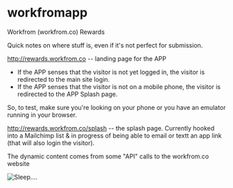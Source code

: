 workfromapp
===========

Workfrom (workfrom.co) Rewards

Quick notes on where stuff is, even if it's not perfect for submission.

http://rewards.workfrom.co -- landing page for the APP
* If the APP senses that the visitor is not yet logged in, the visitor is redirected to the main site login.
* If the APP senses that the visitor is not on a mobile phone, the visitor is redirected to the APP Splash page.

So, to test, make sure you're looking on your phone or you have an emulator running in your browser.

http://rewards.workfrom.co/splash -- the splash page. Currently hooked into a Mailchimp list & in progress of being able to email or textt an app link (that will also login the visitor).

The dynamic content comes from some "API" calls to the workfrom.co website

![Sleep....](http://1.bp.blogspot.com/_GxtERjRL78A/SR2OWTg844I/AAAAAAAABFE/xhShim0Gyp8/s1600/homer-sleep1.gif "zzzz")
